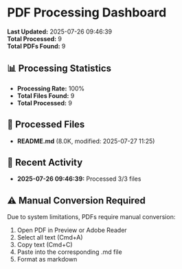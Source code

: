 # PDF Processing Dashboard

**Last Updated:** 2025-07-26 09:46:39  
**Total Processed:** 9  
**Total PDFs Found:** 9  

## 📊 Processing Statistics

- **Processing Rate:** 100%
- **Total Files Found:** 9
- **Total Processed:** 9

## 📁 Processed Files

- **README.md** (8.0K, modified: 2025-07-27 11:25)

## 🔄 Recent Activity

- **2025-07-26 09:46:39:** Processed 3/3 files

## ⚠️ Manual Conversion Required

Due to system limitations, PDFs require manual conversion:

1. Open PDF in Preview or Adobe Reader
2. Select all text (Cmd+A)
3. Copy text (Cmd+C)
4. Paste into the corresponding .md file
5. Format as markdown
